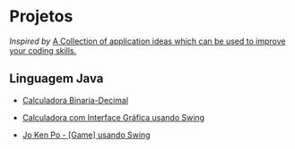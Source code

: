# Projetos
_Inspired by_ [A Collection of application ideas which can be used to improve your coding skills.](https://github.com/florinpop17/app-ideas)

## Linguagem Java

* [Calculadora Binaria-Decimal](https://github.com/alysonfarias/Projects/blob/master/CalculateBinary%26Decimal)

* [Calculadora com Interface Gráfica usando Swing](https://github.com/alysonfarias/Projects/tree/master/ProjetoCalcula)

* [Jo Ken Po - [Game] usando Swing](https://github.com/alysonfarias/Projects/tree/master/Jokenpo)
